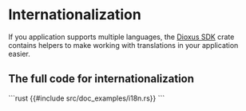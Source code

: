 # Internationalization

If you application supports multiple languages, the [Dioxus SDK](https://github.com/DioxusLabs/sdk) crate contains helpers to make working with translations in your application easier.

## The full code for internationalization

\```rust
{{#include src/doc_examples/i18n.rs}}
\```